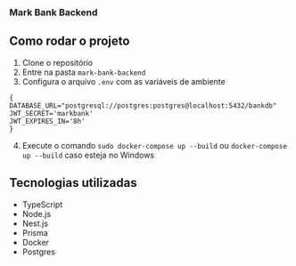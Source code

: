 ### Mark Bank Backend

## Como rodar o projeto

1. Clone o repositório
2. Entre na pasta `mark-bank-backend`
3. Configura o arquivo `.env` com as variáveis de ambiente

```env
{
DATABASE_URL="postgresql://postgres:postgres@localhost:5432/bankdb"
JWT_SECRET='markbank'
JWT_EXPIRES_IN='8h'
}
```

4. Execute o comando `sudo docker-compose up --build` ou `docker-compose up --build` caso esteja no Windows

## Tecnologias utilizadas

- TypeScript
- Node.js
- Nest.js
- Prisma
- Docker
- Postgres
